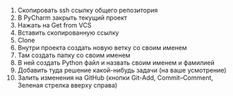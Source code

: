 1. Скопировать ssh ссылку общего репозитория
2. В PyCharm закрыть текущий проект
3. Нажать на Get from VCS
4. Вставить скопированную ссылку
5. Clone
6. Внутри проекта создать новую ветку со своим именем
7. Там создать папку со своим именем
8. В ней создать Python файл и назвать своим именем и фамилией
9. Добавить туда решение какой-нибудь задачи (на ваше усмотрение)
10. Залить изменения на GitHub (кнопки Git-Add, Commit–Comment, Зеленая стрелка вверху справа)
